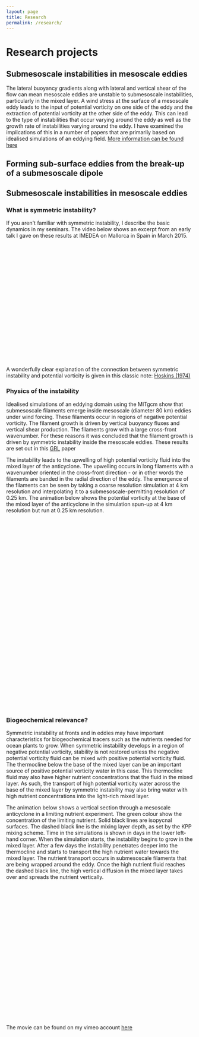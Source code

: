 ```yaml
---
layout: page
title: Research
permalink: /research/
---
```


# Research projects

## Submesoscale instabilities in mesoscale eddies
The lateral buoyancy gradients along with lateral and vertical shear
of the flow can mean mesoscale eddies are unstable to submesoscale instabilities,
particularly in the mixed layer.
A wind stress at the surface of a mesoscale eddy leads to the input of potential
vorticity on one side of the eddy and the extraction of potential vorticity
at the other side of the eddy.   This can lead to the type of instabilities
that occur varying around the eddy as well as the growth rate of instabilities
varying around the eddy.  I have examined the implications of this in a number
of papers that are primarily based on idealised simulations of an eddying field.
[More information can be found here](http://braaannigan.github.io/research/2017/08/16/instabilities_in_eddies.html)


## Forming sub-surface eddies from the break-up of a submesoscale dipole

<h2>
<a id="authors-and-contributors" class="anchor" href="#authors-and-contributors" aria-hidden="true"><span aria-hidden="true" class="octicon octicon-link"></span></a>Submesoscale instabilities in mesoscale eddies</h2>

<h3>
<a id="authors-and-contributors" class="anchor" href="#authors-and-contributors" aria-hidden="true"><span aria-hidden="true" class="octicon octicon-link"></span></a>What is symmetric instability?</h3>
<p>If you aren't familiar with symmetric instability, I describe the basic dynamics in my seminars.  The video below shows an excerpt from an early talk I gave on these results at IMEDEA on Mallorca in Spain in March 2015.<p>
<iframe width="560" height="315" src= "" data-src="https://www.youtube.com/embed/L4cYnVW2dFE?start=685" frameborder="0" allowfullscreen></iframe>
<p> A wonderfully clear explanation of the connection between symmetric instability and potential vorticity is given in this classic note: <a href="http://www.readcube.com/articles/10.1002%2Fqj.49710042520" target="_blank">Hoskins (1974)</a> </p>

<h3>
<a id="authors-and-contributors" class="anchor" href="#authors-and-contributors" aria-hidden="true"><span aria-hidden="true" class="octicon octicon-link"></span></a>Physics of the instability</h3>

<p>Idealised simulations of an eddying domain using the MITgcm show that submesoscale filaments emerge inside mesoscale (diameter 80 km) eddies under wind forcing.  These filaments occur in regions of negative potential vorticity. The filament growth is driven by vertical buoyancy fluxes and vertical shear production.  The filaments grow with a large cross-front wavenumber.  For these reasons it was concluded that the filament growth is driven by symmetric instability inside the mesoscale eddies.  These results are set out in this <a href="http://onlinelibrary.wiley.com/doi/10.1002/2016GL067926/full" target="_blank">GRL</a> paper</p>

<p>The instability leads to the upwelling of high potential vorticity fluid into the mixed layer of the anticyclone.  The upwelling occurs in long filaments with a wavenumber oriented in the cross-front direction - or in other words the filaments are banded in the radial direction of the eddy.  The emergence of the filaments can be seen by taking a coarse resolution simulation at 4 km resolution and interpolating it to a submesoscale-permitting resolution of 0.25 km.  The animation below shows the potential vorticity at the base of the mixed layer of the anticyclone in the simulation spun-up at 4 km resolution but run at 0.25 km resolution.</p>
<iframe src= "" data-src="https://player.vimeo.com/video/161776646?loop=1" width="600" height="509" frameborder="0" webkitallowfullscreen mozallowfullscreen allowfullscreen></iframe>


<h3>
<a id="authors-and-contributors" class="anchor" href="#authors-and-contributors" aria-hidden="true"><span aria-hidden="true" class="octicon octicon-link"></span></a>Biogeochemical relevance?</h3>
<p>Symmetric instability at fronts and in eddies may have important characteristics for biogeochemical tracers such as the nutrients needed for ocean plants to grow.  When symmetric instability develops in a region of negative potential vorticity, stability is not restored unless the negative potential vorticity fluid can be mixed with positive potential vorticity fluid.  The thermocline below the base of the mixed layer can be an important source of positive potential vorticity water in this case.  This thermocline fluid may also have higher nutrient concentrations that the fluid in the mixed layer.  As such, the transport of high potential vorticity water across the base of the mixed layer by symmetric instability may also bring water with high nutrient concentrations into the light-rich mixed layer.<p>

The animation below shows a vertical section through a mesoscale anticyclone in a limiting nutrient experiment.  The green colour show the concentration of the limiting nutrient.  Solid black lines are isopycnal surfaces.  The dashed black line is the mixing layer depth, as set by the KPP mixing scheme.  Time in the simulations is shown in days in the lower left-hand corner. When the simulation starts, the instability begins to grow in the mixed layer.  After a few days the instability penetrates deeper into the thermocline and starts to transport the high nutrient water towards the mixed layer.  The nutrient transport occurs in submesoscale filaments that are being wrapped around the eddy.  Once the high nutrient fluid reaches the dashed black line, the high vertical diffusion in the mixed layer takes over and spreads the nutrient vertically.
<iframe src= "" data-src="https://player.vimeo.com/video/159205818" width="600" height="360" frameborder="0" webkitallowfullscreen mozallowfullscreen allowfullscreen></iframe>
<p>The movie can be found on my vimeo account <a href="https://vimeo.com/159205818" target="_blank">here</a></p>



<script>
function init() {
var vidDefer = document.getElementsByTagName('iframe');
for (var i=0; i<vidDefer.length; i++) {
if(vidDefer[i].getAttribute('data-src')) {
vidDefer[i].setAttribute('src',vidDefer[i].getAttribute('data-src'));
} } }
window.onload = init;
</script>

